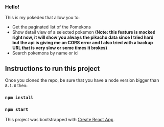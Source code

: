 ### Hello!

This is my pokedex that allow you to:

- Get the paginated list of the Pomekons
- Show detail view of a selected pokemon
**(Note: this feature is mocked right now, it will show you always the pikachu data since I tried hard but the api is giving me an CORS error and I also tried with a backup URL that is very slow or some times it brokes)**
- Search pokemons by name or id

## Instructions to run this project

Once you cloned the repo, be sure that you have a node version bigger than `8.1.0` then:

### `npm install`
### `npm start`

This project was bootstrapped with [Create React App](https://github.com/facebook/create-react-app).